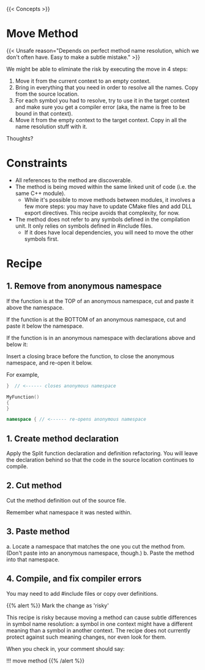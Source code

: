 {{< Concepts >}}

# Move Method

{{< Unsafe reason="Depends on perfect method name resolution, which we don't often have. Easy to make a subtle mistake." >}}

We might be able to eliminate the risk by executing the move in 4 steps:

1. Move it from the current context to an empty context.
2. Bring in everything that you need in order to resolve all the names. Copy from the source location.
3. For each symbol you had to resolve, try to use it in the target context and make sure you get a compiler error (aka, the name is free to be bound in that context).
4. Move it from the empty context to the target context. Copy in all the name resolution stuff with it.

Thoughts?

# Constraints

* All references to the method are discoverable.
* The method is being moved within the same linked unit of code (i.e. the same C++ module).
  * While it's possible to move methods between modules, it involves a few more steps: you may have to update CMake files and add DLL export directives. This recipe avoids that complexity, for now.
* The method does not refer to any symbols defined in the compilation unit. It only relies on symbols defined in #include files.
  * If it does have local dependencies, you will need to move the other symbols first.

# Recipe

## 1. Remove from anonymous namespace

If the function is at the TOP of an anonymous namespace, cut and paste it above the namespace.

If the function is at the BOTTOM of an anonymous namespace, cut and paste it below the namespace.

If the function is in an anonymous namespace with declarations above and below it:

Insert a closing brace before the function, to close the anonymous namespace, and re-open it below.

For example,

```cpp
}  // <------ closes anonymous namespace

MyFunction()
{
}

namespace { // <------ re-opens anonymous namespace
```

## 1. Create method declaration

Apply the Split function declaration and definition refactoring. You will leave the declaration behind so that the code in the source location continues to compile.

## 2. Cut method

Cut the method definition out of the source file.

Remember what namespace it was nested within.

## 3. Paste method

a. Locate a namespace that matches the one you cut the method from. (Don't paste into an anonymous namespace, though.)
b. Paste the method into that namespace.

## 4. Compile, and fix compiler errors

You may need to add #include files or copy over definitions.

{{% alert %}}
Mark the change as 'risky'

This recipe is risky because moving a method can cause subtle differences in symbol name resolution: a symbol in one context might have a different meaning than a symbol in another context. The recipe does not currently protect against such meaning changes, nor even look for them.

When you check in, your comment should say:

!!!    move method
{{% /alert %}}
